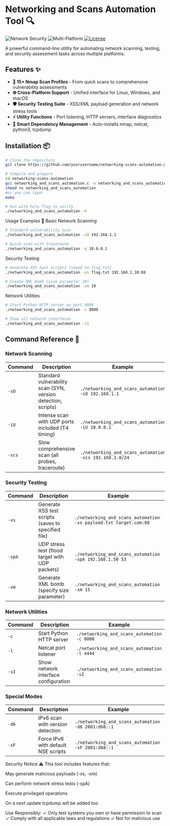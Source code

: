 # Networking and Scans Automation Tool 🔍

![Network Security](https://img.shields.io/badge/Network-Security-blue) 
![Multi-Platform](https://img.shields.io/badge/Platform-Linux%20%7C%20Windows%20%7C%20macOS-green)
[![License](https://img.shields.io/badge/License-MIT-yellow.svg)](LICENSE)

A powerful command-line utility for automating network scanning, testing, and security assessment tasks across multiple platforms.

## Features ✨

- **🔎 15+ Nmap Scan Profiles** - From quick scans to comprehensive vulnerability assessments
- **🌐 Cross-Platform Support** - Unified interface for Linux, Windows, and macOS
- **🛡️ Security Testing Suite** - XSS/XML payload generation and network stress tools
- **⚡ Utility Functions** - Port listening, HTTP servers, interface diagnostics
- **🤖 Smart Dependency Management** - Auto-installs nmap, netcat, python3, tcpdump

## Installation 📦

```bash
# Clone the repository
git clone https://github.com/yourusername/networking-scans-automation.git

# Compile and prepare
cd networking-scans-automation
gcc networking_and_scans_automation.c -o networking_and_scans_automation
chmod +x networking_and_scans_automation
#or you can type:
make

# Run with help flag to verify
./networking_and_scans_automation -h
```
Usage Examples 🚀
Basic Network Scanning

```bash
# Standard vulnerability scan
./networking_and_scans_automation -sO 192.168.1.1

# Quick scan with traceroute
./networking_and_scans_automation -q 10.0.0.1
```
Security Testing

```bash
# Generate XSS test scripts (saved to flag.txt)
./networking_and_scans_automation -xs flag.txt 192.168.1.10:80

# Create XML bomb (size parameter 10)
./networking_and_scans_automation -xm 10
```

Network Utilities
```bash
# Start Python HTTP server on port 8000
./networking_and_scans_automation -c 8000

# Show all network interfaces
./networking_and_scans_automation -sI
```
## Command Reference 📖

### Network Scanning
| Command | Description | Example |
|---------|-------------|---------|
| `-sO`   | Standard vulnerability scan (SYN, version detection, scripts) | `./networking_and_scans_automation -sO 192.168.1.1` |
| `-iU`   | Intense scan with UDP ports included (T4 timing) | `./networking_and_scans_automation -iU 10.0.0.1` |
| `-scs`  | Slow comprehensive scan (all probes, traceroute) | `./networking_and_scans_automation -scs 192.168.1.0/24` |

### Security Testing
| Command | Description | Example |
|---------|-------------|---------|
| `-xs`   | Generate XSS test scripts (saves to specified file) | `./networking_and_scans_automation -xs payload.txt target.com:80` |
| `-spA`  | UDP stress test (flood target with UDP packets) | `./networking_and_scans_automation -spA 192.168.1.50 53` |
| `-xm`   | Generate XML bomb (specify size parameter) | `./networking_and_scans_automation -xm 15` |

### Network Utilities
| Command | Description | Example |
|---------|-------------|---------|
| `-c`    | Start Python HTTP server | `./networking_and_scans_automation -c 8000` |
| `-l`    | Netcat port listener | `./networking_and_scans_automation -l 4444` |
| `-sI`   | Show network interface configuration | `./networking_and_scans_automation -sI` |

### Special Modes
| Command | Description | Example |
|---------|-------------|---------|
| `-d6`   | IPv6 scan with version detection | `./networking_and_scans_automation -d6 2001:db8::1` |
| `-sF`   | Force IPv6 with default NSE scripts | `./networking_and_scans_automation -sF 2001:db8::1` |

Security Notice ⚠️
This tool includes features that:

May generate malicious payloads (-xs, -xm)

Can perform network stress tests (-spA)

Execute privileged operations

On a next update tcpdump will be added too

Use Responsibly:
✓ Only test systems you own or have permission to scan
✓ Comply with all applicable laws and regulations
✓ Not for malicious use
